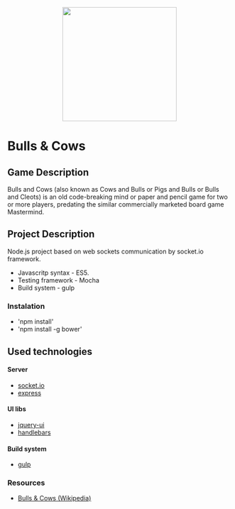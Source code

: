 <p align="center">
  <a href="#">
    <img height="257" src="http://i.istockimg.com/file_thumbview_approve/9775581/3/stock-illustration-9775581-cow-and-bull-in-love.jpg">
  </a>
</p>

# Bulls & Cows

## Game Description
Bulls and Cows (also known as Cows and Bulls or Pigs and Bulls or Bulls and Cleots) is an old code-breaking mind or paper and pencil game for two or more players, predating the similar commercially marketed board game Mastermind.

## Project Description
Node.js project based on web sockets communication by socket.io framework. 
* Javascritp syntax - ES5.
* Testing framework - Mocha
* Build system - gulp

### Instalation
- 'npm install'
- 'npm install -g bower'

## Used technologies
#### Server
* [socket.io](http://socket.io/)
* [express](http://expressjs.com/)

#### UI libs
* [jquery-ui](https://jqueryui.com/)
* [handlebars](http://handlebarsjs.com/)

#### Build system
* [gulp](http://gulpjs.com/)

### Resources 
* [Bulls & Cows (Wikipedia)](https://en.wikipedia.org/wiki/Bulls_and_Cows)
